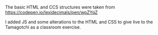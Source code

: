 The basic HTML and CCS structures were taken from https://codepen.io/lexidecimals/pen/wpZYqZ

I added JS and some alterations to the HTML and CSS to give live to the Tamagotchi as a classroom exercise.